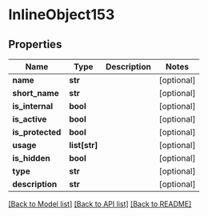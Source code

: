 # InlineObject153

## Properties
Name | Type | Description | Notes
------------ | ------------- | ------------- | -------------
**name** | **str** |  | [optional] 
**short_name** | **str** |  | [optional] 
**is_internal** | **bool** |  | [optional] 
**is_active** | **bool** |  | [optional] 
**is_protected** | **bool** |  | [optional] 
**usage** | **list[str]** |  | [optional] 
**is_hidden** | **bool** |  | [optional] 
**type** | **str** |  | [optional] 
**description** | **str** |  | [optional] 

[[Back to Model list]](../README.md#documentation-for-models) [[Back to API list]](../README.md#documentation-for-api-endpoints) [[Back to README]](../README.md)


